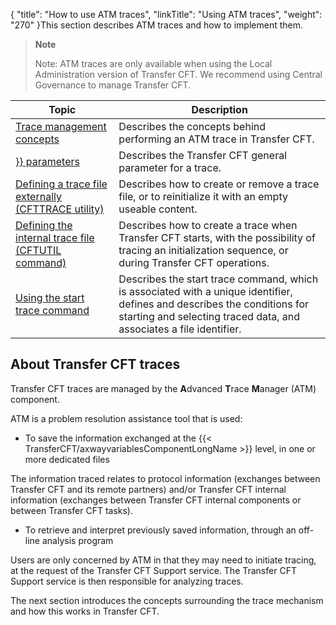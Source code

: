 {
    "title": "How to use ATM traces",
    "linkTitle": "Using ATM traces",
    "weight": "270"
}This section describes ATM traces and how to implement them.

> **Note**
>
> Note: ATM traces are only available when using the Local Administration version of Transfer CFT. We recommend using Central Governance to manage Transfer CFT.


| Topic  | Description  |
| --- | --- |
| [Trace management concepts](trace_management) | Describes the concepts behind performing an ATM trace in Transfer CFT. |
| [}} parameters](parameter_settings) | Describes the Transfer CFT general parameter for a trace. |
| [Defining a trace file externally (CFTTRACE utility)](defining_a_trace_file_externally) | Describes how to create or remove a trace file, or to reinitialize it with an empty useable content. |
| [Defining the internal trace file (CFTUTIL command)](defining_the_internal_trace_file) | Describes how to create a trace when Transfer CFT starts, with the possibility of tracing an initialization sequence, or during Transfer CFT operations. |
| [Using the start trace command]() | Describes the start trace command, which is associated with a unique identifier, defines and describes the conditions for starting and selecting traced data, and associates a file identifier. |


About Transfer CFT traces
-------------------------

Transfer CFT traces are managed by the ****A****dvanced
****T****race ****M****anager
(ATM) component.

ATM is a problem resolution assistance tool that is used:

- To save the information
    exchanged at the {{< TransferCFT/axwayvariablesComponentLongName  >}} level, in one or more dedicated files

The information traced relates to protocol information
(exchanges between Transfer CFT and its remote partners) and/or Transfer
CFT internal information (exchanges between Transfer CFT internal components
or between Transfer CFT tasks).

- To retrieve and
    interpret previously saved information, through an off-line analysis program

Users are only concerned by ATM in that they may need to initiate tracing,
at the request of the Transfer CFT Support service. The Transfer CFT Support
service is then responsible for analyzing traces.

The next section introduces the concepts
surrounding the trace mechanism and how this works in Transfer CFT.
